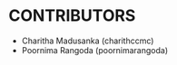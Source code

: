 CONTRIBUTORS
============
 - Charitha Madusanka (charithccmc)
 - Poornima Rangoda (poornimarangoda)
